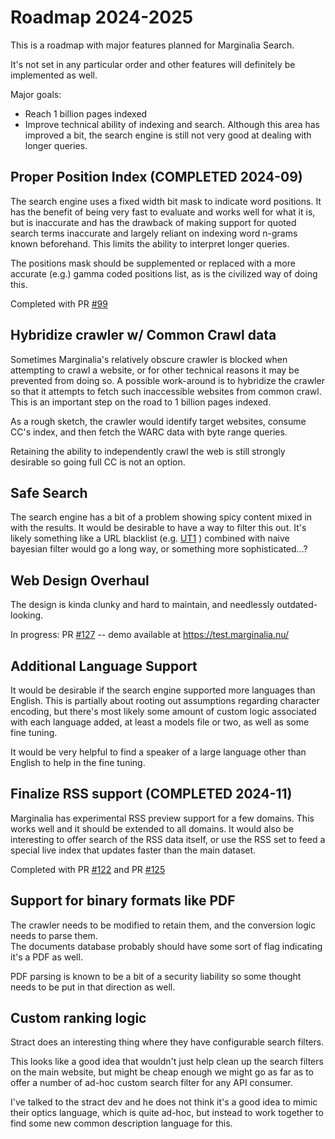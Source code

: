 # Roadmap 2024-2025

This is a roadmap with major features planned for Marginalia Search.

It's not set in any particular order and other features will definitely 
be implemented as well.

Major goals:

* Reach 1 billion pages indexed
* Improve technical ability of indexing and search.  Although this area has improved a bit, the
  search engine is still not very good at dealing with longer queries.

## Proper Position Index (COMPLETED 2024-09)

The search engine uses a fixed width bit mask to indicate word positions.  It has the benefit
of being very fast to evaluate and works well for what it is, but is inaccurate and has the 
drawback of making support for quoted search terms inaccurate and largely reliant on indexing 
word n-grams known beforehand.  This limits the ability to interpret longer queries.

The positions mask should be supplemented or replaced with a more accurate (e.g.) gamma coded positions
list, as is the civilized way of doing this.

Completed with PR [#99](https://github.com/MarginaliaSearch/MarginaliaSearch/pull/99)

## Hybridize crawler w/ Common Crawl data

Sometimes Marginalia's relatively obscure crawler is blocked when attempting to crawl a website, or for
other technical reasons it may be prevented from doing so.  A possible work-around is to hybridize the 
crawler so that it attempts to fetch such inaccessible websites from common crawl.  This is an important 
step on the road to 1 billion pages indexed.

As a rough sketch, the crawler would identify target websites, consume CC's index, and then fetch the WARC data
with byte range queries.  

Retaining the ability to independently crawl the web is still strongly desirable so going full CC is not an option.

## Safe Search

The search engine has a bit of a problem showing spicy content mixed in with the results.  It would be desirable
to have a way to filter this out.  It's likely something like a URL blacklist (e.g. [UT1](https://dsi.ut-capitole.fr/blacklists/index_en.php) )
combined with naive bayesian filter would go a long way, or something more sophisticated...?

## Web Design Overhaul

The design is kinda clunky and hard to maintain, and needlessly outdated-looking.  

In progress: PR [#127](https://github.com/MarginaliaSearch/MarginaliaSearch/pull/127)  -- demo available at https://test.marginalia.nu/

## Additional Language Support

It would be desirable if the search engine supported more languages than English.  This is partially about
rooting out assumptions regarding character encoding, but there's most likely some amount of custom logic
associated with each language added, at least a models file or two, as well as some fine tuning.

It would be very helpful to find a speaker of a large language other than English to help in the fine tuning.

## Finalize RSS support (COMPLETED 2024-11)

Marginalia has experimental RSS preview support for a few domains.  This works well and
it should be extended to all domains.  It would also be interesting to offer search of the
RSS data itself, or use the RSS set to feed a special live index that updates faster than the
main dataset. 

Completed with PR [#122](https://github.com/MarginaliaSearch/MarginaliaSearch/pull/122) and PR [#125](https://github.com/MarginaliaSearch/MarginaliaSearch/pull/125)

## Support for binary formats like PDF

The crawler needs to be modified to retain them, and the conversion logic needs to parse them.  
The documents database probably should have some sort of flag indicating it's a PDF as well.

PDF parsing is known to be a bit of a security liability so some thought needs to be put in
that direction as well.

## Custom ranking logic

Stract does an interesting thing where they have configurable search filters.

This looks like a good idea that wouldn't just help clean up the search filters on the main
website, but might be cheap enough we might go as far as to offer a number of ad-hoc custom search
filter for any API consumer.

I've talked to the stract dev and he does not think it's a good idea to mimic their optics language, 
which is quite ad-hoc, but instead to work together to find some new common description language for this. 
